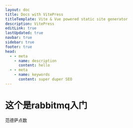 ```yaml
---
layout: doc
title: Docs with VitePress 
titleTemplate: Vite & Vue powered static site generator
description: VitePress
editLink: true
lastUpdated: true
navbar: true
sidebar: true
footer: true
head:
  - - meta
    - name: description
      content: hello
  - - meta
    - name: keywords
      content: super duper SEO
---
```



# 这个是rabbitmq入门



范德萨点数